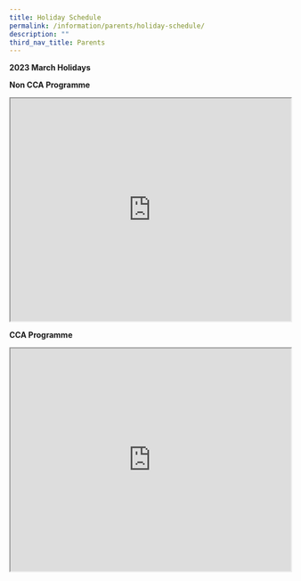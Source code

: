 ```yaml
---
title: Holiday Schedule
permalink: /information/parents/holiday-schedule/
description: ""
third_nav_title: Parents
---
```

<strong>2023 March Holidays</strong>
<p><strong>Non CCA Programme</strong></p>
<iframe height="400" width="100%" src="https://docs.google.com/spreadsheets/d/e/2PACX-1vRr514Tda3V3Tj73YHI_IoGdpfOF8WU8FdlR4qgNHxX2uj5zlm-TIebbVtDZfVDE0_7Z1Gd_PZc21Ov/pubhtml?gid=0&amp;single=true&amp;widget=true&amp;headers=false"></iframe>
<p><strong>CCA Programme</strong></p>

<iframe height="400" width="100%" src="https://docs.google.com/spreadsheets/d/e/2PACX-1vQmuyPoS_J5ulr1sx5nNY-mhUqvRDUWU9slXtTKW_AqfSBR_Nzg-m4fqGgwVeCjhZK1fVmZ4NmvjZcl/pubhtml?gid=0&amp;single=true&amp;widget=true&amp;headers=false"></iframe>